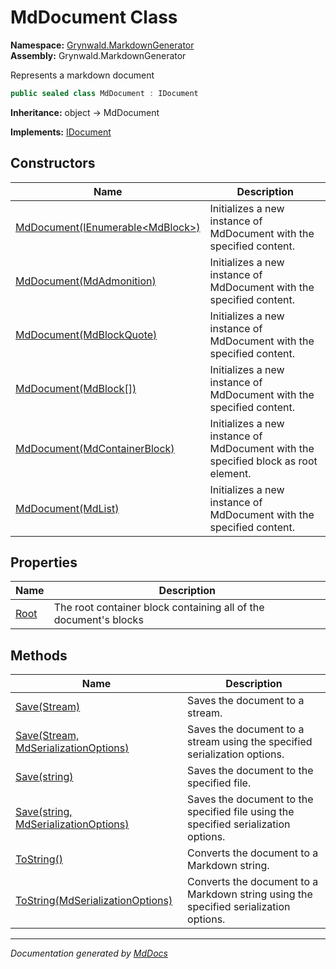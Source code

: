 ﻿<!--  
  <auto-generated>   
    The contents of this file were generated by a tool.  
    Changes to this file may be list if the file is regenerated  
  </auto-generated>   
-->

# MdDocument Class

**Namespace:** [Grynwald.MarkdownGenerator](../index.md)  
**Assembly:** Grynwald.MarkdownGenerator

Represents a markdown document

```csharp
public sealed class MdDocument : IDocument
```

**Inheritance:** object → MdDocument

**Implements:** [IDocument](../IDocument/index.md)

## Constructors

| Name                                                                                     | Description                                                                        |
| ---------------------------------------------------------------------------------------- | ---------------------------------------------------------------------------------- |
| [MdDocument(IEnumerable\<MdBlock\>)](constructors/index.md#mddocumentienumerablemdblock) | Initializes a new instance of MdDocument with the specified content.               |
| [MdDocument(MdAdmonition)](constructors/index.md#mddocumentmdadmonition)                 | Initializes a new instance of MdDocument with the specified content.               |
| [MdDocument(MdBlockQuote)](constructors/index.md#mddocumentmdblockquote)                 | Initializes a new instance of MdDocument with the specified content.               |
| [MdDocument(MdBlock\[\])](constructors/index.md#mddocumentmdblock)                       | Initializes a new instance of MdDocument with the specified content.               |
| [MdDocument(MdContainerBlock)](constructors/index.md#mddocumentmdcontainerblock)         | Initializes a new instance of MdDocument with the specified block as root element. |
| [MdDocument(MdList)](constructors/index.md#mddocumentmdlist)                             | Initializes a new instance of MdDocument with the specified content.               |

## Properties

| Name                       | Description                                                      |
| -------------------------- | ---------------------------------------------------------------- |
| [Root](properties/Root.md) | The root container block containing all of the document's blocks |

## Methods

| Name                                                                                      | Description                                                                           |
| ----------------------------------------------------------------------------------------- | ------------------------------------------------------------------------------------- |
| [Save(Stream)](methods/Save.md#savestream)                                                | Saves the document to a stream.                                                       |
| [Save(Stream, MdSerializationOptions)](methods/Save.md#savestream-mdserializationoptions) | Saves the document to a stream using the specified serialization options.             |
| [Save(string)](methods/Save.md#savestring)                                                | Saves the document to the specified file.                                             |
| [Save(string, MdSerializationOptions)](methods/Save.md#savestring-mdserializationoptions) | Saves the document to the specified file using the specified serialization options.   |
| [ToString()](methods/ToString.md#tostring)                                                | Converts the document to a Markdown string.                                           |
| [ToString(MdSerializationOptions)](methods/ToString.md#tostringmdserializationoptions)    | Converts the document to a Markdown string using the specified serialization options. |

___

*Documentation generated by [MdDocs](https://github.com/ap0llo/mddocs)*
